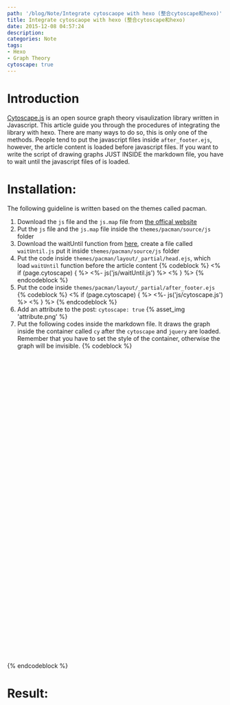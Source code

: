 ```yaml
---
path: '/blog/Note/Integrate cytoscaope with hexo (整合cytoscape和hexo)'
title: Integrate cytoscaope with hexo (整合cytoscape和hexo)
date: 2015-12-08 04:57:24
description: 
categories: Note
tags:
- Hexo
- Graph Theory
cytoscape: true
---
```


# Introduction
[Cytoscape.js](http://js.cytoscape.org) is an open source graph theory visaulization library written in Javascript. This article guide you through the procedures of integrating the library with hexo. There are many ways to do so, this is only one of the methods. People tend to put the javascript files inside `after_footer.ejs`, however, the article content is loaded before javascript files. If you want to write the script of drawing graphs JUST INSIDE the markdown file, you have to wait until the javascript files of is loaded.

# Installation:
The following guideline is written based on the themes called pacman.
1. Download the `js` file and the `js.map` file from [the offical website](http://js.cytoscape.org)
2. Put the `js` file and the `js.map` file inside the `themes/pacman/source/js` folder
3. Download the waitUntil function from [here](http://www.devign.me/asynchronous-waiting-for-javascript-procedures/), create a file called `waitUntil.js` put it inside `themes/pacman/source/js` folder
4. Put the code inside `themes/pacman/layout/_partial/head.ejs`, which load `waitUntil` function before the article content
{% codeblock %}
<% if (page.cytoscape) { %>
	<%- js('js/waitUntil.js') %>
<% } %>
{% endcodeblock %}
5. Put the code inside `themes/pacman/layout/_partial/after_footer.ejs`
{% codeblock %}
<% if (page.cytoscape) { %>
	<%- js('js/cytoscape.js') %>
<% } %>
{% endcodeblock %}
6. Add an attribute to the post: `cytoscape: true`
{% asset_img 'attribute.png' %}
7. Put the following codes inside the markdown file. It draws the graph inside the container called `cy` after the `cytoscape` and `jquery` are loaded. Remember that you have to set the style of the container, otherwise the graph will be invisible.
{% codeblock %}
<div id="cy" style="width: 700px; height: 700px; display: block;"></div>

<script>
function draw(){
	var cy = cytoscape({

	  container: $("#cy"), // container to render in

	  elements: [ // list of graph elements to start with
	    { // node a
	      data: { id: 'a' }
	    },
	    { // node b
	      data: { id: 'b' }
	    },
	    { // edge ab
	      data: { id: 'ab', source: 'a', target: 'b' }
	    }
	  ],

	  style: [ // the stylesheet for the graph
	    {
	      selector: 'node',
	      style: {
	        'background-color': '#666',
	        'label': 'data(id)'
	      }
	    },

	    {
	      selector: 'edge',
	      style: {
	        'width': 3,
	        'line-color': '#ccc',
	        'target-arrow-color': '#ccc',
	        'target-arrow-shape': 'triangle'
	      }
	    }
	  ],

	  layout: {
	    name: 'grid',
	    rows: 1
	  }

	});
}

$waitUntil(function(){ return typeof(cytoscape) != "undefined" && typeof($) != "undefined"}, 
	       draw);
</script>
{% endcodeblock %}

# Result:
<div id="cy" style="width: 700px; height: 700px; display: block;"></div>

<script>
function draw(){
	var cy = cytoscape({

	  container: $("#cy"), // container to render in

	  elements: [ // list of graph elements to start with
	    { // node a
	      data: { id: 'a' }
	    },
	    { // node b
	      data: { id: 'b' }
	    },
	    { // edge ab
	      data: { id: 'ab', source: 'a', target: 'b' }
	    }
	  ],

	  style: [ // the stylesheet for the graph
	    {
	      selector: 'node',
	      style: {
	        'background-color': '#666',
	        'label': 'data(id)'
	      }
	    },

	    {
	      selector: 'edge',
	      style: {
	        'width': 3,
	        'line-color': '#ccc',
	        'target-arrow-color': '#ccc',
	        'target-arrow-shape': 'triangle'
	      }
	    }
	  ],

	  layout: {
	    name: 'grid',
	    rows: 1
	  }

	});
}

// wait util the javascript file of cytoscape and jquery are loaded
$waitUntil(function(){ return typeof(cytoscape) != "undefined" && typeof($) != "undefined"}, 
	       draw);
</script>